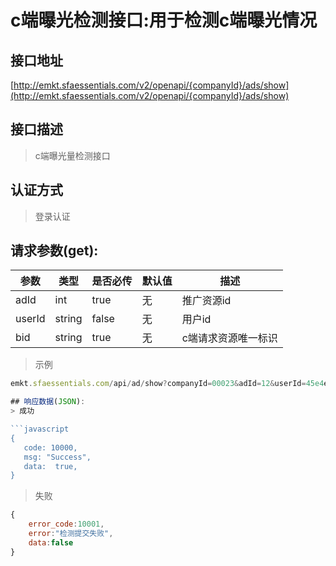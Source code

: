 # c端曝光检测接口:用于检测c端曝光情况

## 接口地址

[http://emkt.sfaessentials.com/v2/openapi/{companyId}/ads/show](http://emkt.sfaessentials.com/v2/openapi/{companyId}/ads/show)

## 接口描述

> c端曝光量检测接口

## 认证方式

> 登录认证

## 请求参数(get):

| 参数 | 类型| 是否必传 | 默认值 |  描述 | 
| ---- | ---- | ----- | ----- | ----- | 
| adId| int| true | 无  | 推广资源id |
| userId| string| false| 无  |  用户id |
| bid| string | true | 无 | c端请求资源唯一标识 |

>示例
```javascript
emkt.sfaessentials.com/api/ad/show?companyId=00023&adId=12&userId=45e4e&bid=fewaf2

## 响应数据(JSON):
> 成功

```javascript
{
   code: 10000,
   msg: "Success",
   data:  true,
}
```
> 失败 

```javascript
{
    error_code:10001,
    error:"检测提交失败",
    data:false
}
```